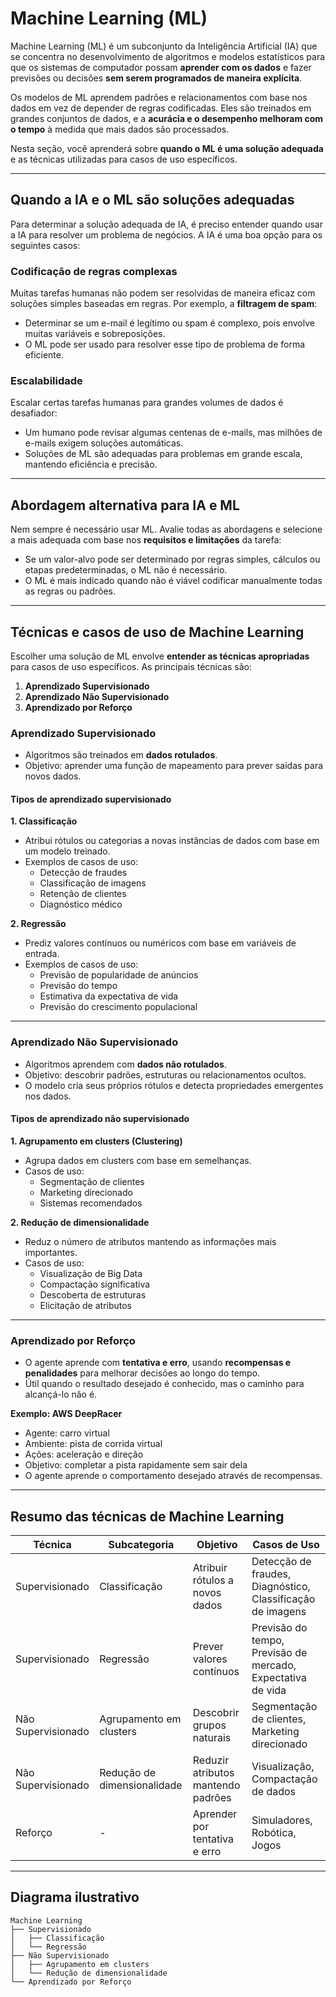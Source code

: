 # Machine Learning (ML)

Machine Learning (ML) é um subconjunto da Inteligência Artificial (IA) que se concentra no desenvolvimento de algoritmos e modelos estatísticos para que os sistemas de computador possam **aprender com os dados** e fazer previsões ou decisões **sem serem programados de maneira explícita**.  

Os modelos de ML aprendem padrões e relacionamentos com base nos dados em vez de depender de regras codificadas. Eles são treinados em grandes conjuntos de dados, e a **acurácia e o desempenho melhoram com o tempo** à medida que mais dados são processados.

Nesta seção, você aprenderá sobre **quando o ML é uma solução adequada** e as técnicas utilizadas para casos de uso específicos.

---

## Quando a IA e o ML são soluções adequadas

Para determinar a solução adequada de IA, é preciso entender quando usar a IA para resolver um problema de negócios. A IA é uma boa opção para os seguintes casos:

### Codificação de regras complexas

Muitas tarefas humanas não podem ser resolvidas de maneira eficaz com soluções simples baseadas em regras. Por exemplo, a **filtragem de spam**:

- Determinar se um e-mail é legítimo ou spam é complexo, pois envolve muitas variáveis e sobreposições.  
- O ML pode ser usado para resolver esse tipo de problema de forma eficiente.

### Escalabilidade

Escalar certas tarefas humanas para grandes volumes de dados é desafiador:

- Um humano pode revisar algumas centenas de e-mails, mas milhões de e-mails exigem soluções automáticas.  
- Soluções de ML são adequadas para problemas em grande escala, mantendo eficiência e precisão.

---

## Abordagem alternativa para IA e ML

Nem sempre é necessário usar ML. Avalie todas as abordagens e selecione a mais adequada com base nos **requisitos e limitações** da tarefa:

- Se um valor-alvo pode ser determinado por regras simples, cálculos ou etapas predeterminadas, o ML não é necessário.  
- O ML é mais indicado quando não é viável codificar manualmente todas as regras ou padrões.

---

## Técnicas e casos de uso de Machine Learning

Escolher uma solução de ML envolve **entender as técnicas apropriadas** para casos de uso específicos. As principais técnicas são:

1. **Aprendizado Supervisionado**  
2. **Aprendizado Não Supervisionado**  
3. **Aprendizado por Reforço**

### Aprendizado Supervisionado

- Algoritmos são treinados em **dados rotulados**.  
- Objetivo: aprender uma função de mapeamento para prever saídas para novos dados.  

#### Tipos de aprendizado supervisionado

**1. Classificação**  
- Atribui rótulos ou categorias a novas instâncias de dados com base em um modelo treinado.  
- Exemplos de casos de uso:
  - Detecção de fraudes  
  - Classificação de imagens  
  - Retenção de clientes  
  - Diagnóstico médico  

**2. Regressão**  
- Prediz valores contínuos ou numéricos com base em variáveis de entrada.  
- Exemplos de casos de uso:
  - Previsão de popularidade de anúncios  
  - Previsão do tempo  
  - Estimativa da expectativa de vida  
  - Previsão do crescimento populacional  

---

### Aprendizado Não Supervisionado

- Algoritmos aprendem com **dados não rotulados**.  
- Objetivo: descobrir padrões, estruturas ou relacionamentos ocultos.  
- O modelo cria seus próprios rótulos e detecta propriedades emergentes nos dados.

#### Tipos de aprendizado não supervisionado

**1. Agrupamento em clusters (Clustering)**  
- Agrupa dados em clusters com base em semelhanças.  
- Casos de uso:
  - Segmentação de clientes  
  - Marketing direcionado  
  - Sistemas recomendados  

**2. Redução de dimensionalidade**  
- Reduz o número de atributos mantendo as informações mais importantes.  
- Casos de uso:
  - Visualização de Big Data  
  - Compactação significativa  
  - Descoberta de estruturas  
  - Elicitação de atributos  

---

### Aprendizado por Reforço

- O agente aprende com **tentativa e erro**, usando **recompensas e penalidades** para melhorar decisões ao longo do tempo.  
- Útil quando o resultado desejado é conhecido, mas o caminho para alcançá-lo não é.  

**Exemplo: AWS DeepRacer**
- Agente: carro virtual  
- Ambiente: pista de corrida virtual  
- Ações: aceleração e direção  
- Objetivo: completar a pista rapidamente sem sair dela  
- O agente aprende o comportamento desejado através de recompensas.

---

## Resumo das técnicas de Machine Learning

| Técnica | Subcategoria | Objetivo | Casos de Uso |
|---------|-------------|----------|--------------|
| Supervisionado | Classificação | Atribuir rótulos a novos dados | Detecção de fraudes, Diagnóstico, Classificação de imagens |
| Supervisionado | Regressão | Prever valores contínuos | Previsão do tempo, Previsão de mercado, Expectativa de vida |
| Não Supervisionado | Agrupamento em clusters | Descobrir grupos naturais | Segmentação de clientes, Marketing direcionado |
| Não Supervisionado | Redução de dimensionalidade | Reduzir atributos mantendo padrões | Visualização, Compactação de dados |
| Reforço | - | Aprender por tentativa e erro | Simuladores, Robótica, Jogos |

---

## Diagrama ilustrativo 

```text
Machine Learning
├── Supervisionado
│   ├── Classificação
│   └── Regressão
├── Não Supervisionado
│   ├── Agrupamento em clusters
│   └── Redução de dimensionalidade
└── Aprendizado por Reforço
